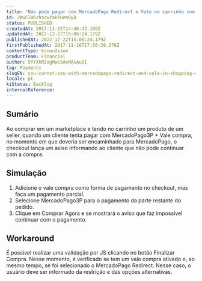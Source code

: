```yaml
---
title: 'Não pode pagar com MercadoPago Redirect e Vale no carrinho com produto do Seller'
id: 2WwCIW6chacwYakYUemOyQ
status: PUBLISHED
createdAt: 2017-11-15T14:46:42.109Z
updatedAt: 2022-12-22T15:06:24.179Z
publishedAt: 2022-12-22T15:06:24.179Z
firstPublishedAt: 2017-11-16T17:56:38.376Z
contentType: knownIssue
productTeam: Financial
author: 5fYXkMJagMwcSAeMAsAuOI
tag: Payments
slugEN: you-cannot-pay-with-mercadopago-redirect-and-vale-in-shopping-cart
locale: pt
kiStatus: Backlog
internalReference: 
---
```


## Sumário

Ao comprar em um marketplace e tendo no carrinho um produto de um seller, quando um cliente tenta pagar com MercadoPago3P + Vale compra, no momento em que deveria ser encaminhado para MercadoPago, o checkout lança um aviso informando ao cliente que não pode continuar com a compra.


## Simulação

1. Adicione o vale compra como forma de pagamento no checkout, mas faça um pagamento parcial.
2. Selecione MercadoPago3P para o pagamento da parte restante do pedido.
3. Clique em Comprar Agora e se mostrará o aviso que faz impossível continuar com o pagamento.


## Workaround

É possível realizar uma validação por JS clicando no botão Finalizar Compra. Nesse momento, é verificado se tem um vale compra ativado e, ao mesmo tempo, se foi selecionado o MercadoPago Redirect. Nesse caso, o usuário deve ser informado da restrição e das opções alternativas.


